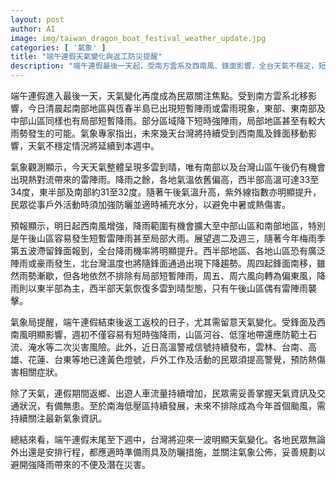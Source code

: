 ```yaml
---
layout: post
author: AI
image: img/taiwan_dragon_boat_festival_weather_update.jpg
categories: [ '氣象' ]
title: "端午連假天氣變化與返工防災提醒"
description: "端午連假最後一天起，受南方雲系及西南風、鋒面影響，全台天氣不穩定，短暫陣雨及局部大雨頻繁，高溫與紫外線強度偏高。週初西半部高溫33-34度，山區及南部午後雷陣雨明顯，週二週三梅雨鋒面報到，全台降雨機率提升，西半部及山區恐有大雨或豪雨，北台灣溫度略降。返工返校時須留意強降雨及二次災害、並加強防曬避免熱傷害。雲林、台南、高雄、花蓮、台東等地高溫警戒，外出及規劃行程應攜帶雨具防曬，關注最新氣象及交通資訊。此外，南海低壓區可能形成今年首颱，需持續關注後續發展。"
---
```

端午連假進入最後一天，天氣變化再度成為民眾關注焦點。受到南方雲系北移影響，今日清晨起南部地區與恆春半島已出現短暫陣雨或雷雨現象，東部、東南部及中部山區同樣也有局部短暫降雨。部分區域降下短時強陣雨，局部地區甚至有較大雨勢發生的可能。氣象專家指出，未來幾天台灣將持續受到西南風及鋒面移動影響，天氣不穩定情況將延續到本週中。

氣象觀測顯示，今天天氣整體呈現多雲到晴，唯有南部以及台灣山區午後仍有機會出現熱對流帶來的雷陣雨。降雨之餘，各地氣溫依舊偏高，西半部高溫可達33至34度，東半部及南部約31至32度。隨著午後氣溫升高，紫外線指數亦明顯提升，民眾從事戶外活動時須加強防曬並適時補充水分，以避免中暑或熱傷害。

預報顯示，明日起西南風增強，降雨範圍有機會擴大至中部山區和南部地區，特別是午後山區容易發生短暫雷陣雨甚至局部大雨。展望週二及週三，隨著今年梅雨季第五波滯留鋒面報到，全台降雨機率將明顯提升。西半部地區、各地山區恐有廣泛陣雨或豪雨發生，北台灣溫度也將隨鋒面通過出現下降趨勢。周四起鋒面南移，雖然雨勢漸歇，但各地依然不排除有局部短暫陣雨，周五、周六風向轉為偏東風，降雨則以東半部為主，西半部天氣恢復多雲到晴型態，只有午後山區偶有雷陣雨襲擊。

氣象局提醒，端午連假結束後返工返校的日子，尤其需留意天氣變化。受鋒面及西南風明顯影響，週初不僅容易有短時強降雨，山區河谷、低窪地帶還應防範土石流、淹水等二次災害風險。此外，近日高溫警戒信號持續發布，雲林、台南、高雄、花蓮、台東等地已達黃色燈號，戶外工作及活動的民眾須提高警覺，預防熱傷害相關症狀。

除了天氣，連假期間返鄉、出遊人車流量持續增加，民眾需妥善掌握天氣資訊及交通狀況，有備無患。至於南海低壓區持續發展，未來不排除成為今年首個颱風，需持續關注最新氣象資訊。

總結來看，端午連假末尾至下週中，台灣將迎來一波明顯天氣變化。各地民眾無論外出還是安排行程，都應適時準備雨具及防曬措施，並關注氣象公佈，妥善規劃以避開強降雨帶來的不便及潛在災害。